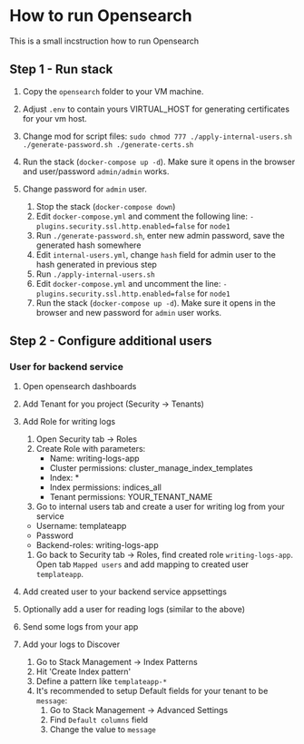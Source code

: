 ﻿# How to run Opensearch

This is a small incstruction how to run Opensearch

## Step 1 - Run stack

1. Copy the `opensearch` folder to your VM machine.
1. Adjust `.env` to contain yours VIRTUAL_HOST for generating certificates for your vm host.
1. Change mod for script files: `sudo chmod 777 ./apply-internal-users.sh ./generate-password.sh ./generate-certs.sh`

1. Run the stack (`docker-compose up -d`). Make sure it opens in the browser and user/password `admin/admin` works.
1. Change password for `admin` user.

   1. Stop the stack (`docker-compose down`)
   1. Edit `docker-compose.yml` and comment the following line: `- plugins.security.ssl.http.enabled=false` for `node1`
   1. Run `./generate-password.sh`, enter new admin password, save the generated hash somewhere
   1. Edit `internal-users.yml`, change `hash` field for admin user to the hash generated in previous step
   1. Run `./apply-internal-users.sh`
   1. Edit `docker-compose.yml` and uncomment the line: `- plugins.security.ssl.http.enabled=false` for `node1`
   1. Run the stack (`docker-compose up -d`). Make sure it opens in the browser and new password for `admin` user works.

## Step 2 - Configure additional users

### User for backend service

1. Open opensearch dashboards
1. Add Tenant for you project (Security -> Tenants)
1. Add Role for writing logs

   1. Open Security tab -> Roles
   1. Create Role with parameters:
      - Name: writing-logs-app
      - Cluster permissions: cluster_manage_index_templates
      - Index: \*
      - Index permissions: indices_all
      - Tenant permissions: YOUR_TENANT_NAME
   1. Go to internal users tab and create a user for writing log from your service

   - Username: templateapp
   - Password
   - Backend-roles: writing-logs-app

   1. Go back to Security tab -> Roles, find created role `writing-logs-app`. Open tab `Mapped users` and add mapping to created user `templateapp`.

1. Add created user to your backend service appsettings
1. Optionally add a user for reading logs (similar to the above)
1. Send some logs from your app
1. Add your logs to Discover
   1. Go to Stack Management -> Index Patterns
   2. Hit 'Create Index pattern'
   3. Define a pattern like `templateapp-*`
   4. It's recommended to setup Default fields for your tenant to be `message`:
      1. Go to Stack Management -> Advanced Settings
      2. Find `Default columns` field
      3. Change the value to `message`
